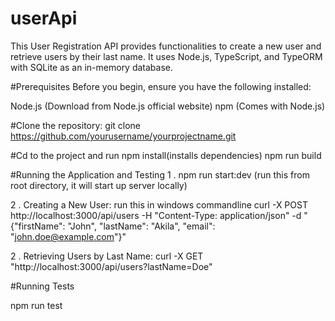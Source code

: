 # userApi
This User Registration API provides functionalities to create a new user and retrieve users by their last name. It uses Node.js, TypeScript, and TypeORM with SQLite as an in-memory database.

#Prerequisites
Before you begin, ensure you have the following installed:

Node.js (Download from Node.js official website)
npm (Comes with Node.js)

#Clone the repository:
git clone https://github.com/yourusername/yourprojectname.git

#Cd to the project and run
npm install(installs dependencies)
npm run build

#Running the Application and Testing
1 . npm run start:dev (run this from root directory, it will start up server locally)

2 . Creating a New User: run this in windows commandline
curl -X POST http://localhost:3000/api/users -H "Content-Type: application/json" -d "{\"firstName\": \"John\", \"lastName\": \"Akila\", \"email\": \"john.doe@example.com\"}"

2 . Retrieving Users by Last Name:
curl -X GET "http://localhost:3000/api/users?lastName=Doe"

#Running Tests

npm run test
